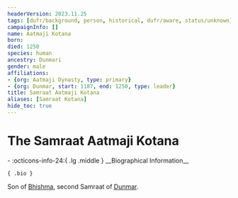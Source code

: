 ```yaml
---
headerVersion: 2023.11.25
tags: [dufr/background, person, historical, dufr/aware, status/unknown]
campaignInfo: []
name: Aatmaji Kotana
born:
died: 1250
species: human
ancestry: Dunmari
gender: male
affiliations:
- {org: Aatmaji Dynasty, type: primary}
- {org: Dunmar, start: 1187, end: 1250, type: leader}
title: Samraat Aatmaji Kotana
aliases: [Samraat Kotana]
hide_toc: true
---
```

# The Samraat Aatmaji Kotana
<div class="grid cards ext-narrow-margin ext-one-column" markdown>
- :octicons-info-24:{ .lg .middle } __Biographical Information__

    { .bio }

</div>


Son of [Bhishma](<../../../cosmology/gods/incorporeal-gods/dunmari/bhishma.md>), second Samraat of [Dunmar](<../../../gazetteer/greater-dunmar/realms/dunmar/dunmar.md>). 

